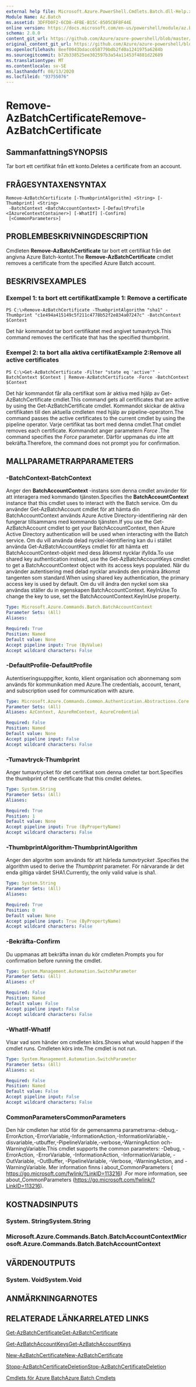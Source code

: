 ```yaml
---
external help file: Microsoft.Azure.PowerShell.Cmdlets.Batch.dll-Help.xml
Module Name: Az.Batch
ms.assetid: 3DFFD0F2-6CD8-4FBE-B15C-8505CBF8F44E
online version: https://docs.microsoft.com/en-us/powershell/module/az.batch/remove-azbatchcertificate
schema: 2.0.0
content_git_url: https://github.com/Azure/azure-powershell/blob/master/src/Batch/Batch/help/Remove-AzBatchCertificate.md
original_content_git_url: https://github.com/Azure/azure-powershell/blob/master/src/Batch/Batch/help/Remove-AzBatchCertificate.md
ms.openlocfilehash: 8eef0043bdacc658779bdb2fd0a1241975a6284b
ms.sourcegitcommit: b72b338525ee302597b3a54a11453f4881d22689
ms.translationtype: MT
ms.contentlocale: sv-SE
ms.lasthandoff: 08/13/2020
ms.locfileid: "93755076"
---
```

# <span data-ttu-id="e349e-101">Remove-AzBatchCertificate</span><span class="sxs-lookup"><span data-stu-id="e349e-101">Remove-AzBatchCertificate</span></span>

## <span data-ttu-id="e349e-102">Sammanfattning</span><span class="sxs-lookup"><span data-stu-id="e349e-102">SYNOPSIS</span></span>
<span data-ttu-id="e349e-103">Tar bort ett certifikat från ett konto.</span><span class="sxs-lookup"><span data-stu-id="e349e-103">Deletes a certificate from an account.</span></span>

## <span data-ttu-id="e349e-104">FRÅGESYNTAXEN</span><span class="sxs-lookup"><span data-stu-id="e349e-104">SYNTAX</span></span>

```
Remove-AzBatchCertificate [-ThumbprintAlgorithm] <String> [-Thumbprint] <String>
 -BatchContext <BatchAccountContext> [-DefaultProfile <IAzureContextContainer>] [-WhatIf] [-Confirm]
 [<CommonParameters>]
```

## <span data-ttu-id="e349e-105">PROBLEMBESKRIVNING</span><span class="sxs-lookup"><span data-stu-id="e349e-105">DESCRIPTION</span></span>
<span data-ttu-id="e349e-106">Cmdleten **Remove-AzBatchCertificate** tar bort ett certifikat från det angivna Azure Batch-kontot.</span><span class="sxs-lookup"><span data-stu-id="e349e-106">The **Remove-AzBatchCertificate** cmdlet removes a certificate from the specified Azure Batch account.</span></span>

## <span data-ttu-id="e349e-107">BESKRIVS</span><span class="sxs-lookup"><span data-stu-id="e349e-107">EXAMPLES</span></span>

### <span data-ttu-id="e349e-108">Exempel 1: ta bort ett certifikat</span><span class="sxs-lookup"><span data-stu-id="e349e-108">Example 1: Remove a certificate</span></span>
```
PS C:\>Remove-AzBatchCertificate -ThumbprintAlgorithm "sha1" -Thumbprint "c1e494a415149c5f211c4778b52f2e834a07247c" -BatchContext $Context
```

<span data-ttu-id="e349e-109">Det här kommandot tar bort certifikatet med angivet tumavtryck.</span><span class="sxs-lookup"><span data-stu-id="e349e-109">This command removes the certificate that has the specified thumbprint.</span></span>

### <span data-ttu-id="e349e-110">Exempel 2: ta bort alla aktiva certifikat</span><span class="sxs-lookup"><span data-stu-id="e349e-110">Example 2:Remove all active certificates</span></span>
```
PS C:\>Get-AzBatchCertificate -Filter "state eq 'active'" -BatchContext $Context | Remove-AzBatchCertificate -Force -BatchContext $Context
```

<span data-ttu-id="e349e-111">Det här kommandot får alla certifikat som är aktiva med hjälp av Get-AzBatchCertificate cmdlet.</span><span class="sxs-lookup"><span data-stu-id="e349e-111">This command gets all certificates that are active by using the Get-AzBatchCertificate cmdlet.</span></span>
<span data-ttu-id="e349e-112">Kommandot skickar de aktiva certifikaten till den aktuella cmdleten med hjälp av pipeline-operatorn.</span><span class="sxs-lookup"><span data-stu-id="e349e-112">The command passes the active certificates to the current cmdlet by using the pipeline operator.</span></span>
<span data-ttu-id="e349e-113">Varje certifikat tas bort med denna cmdlet.</span><span class="sxs-lookup"><span data-stu-id="e349e-113">That cmdlet removes each certificate.</span></span>
<span data-ttu-id="e349e-114">Kommandot anger parametern *Force* .</span><span class="sxs-lookup"><span data-stu-id="e349e-114">The command specifies the *Force* parameter.</span></span>
<span data-ttu-id="e349e-115">Därför uppmanas du inte att bekräfta.</span><span class="sxs-lookup"><span data-stu-id="e349e-115">Therefore, the command does not prompt you for confirmation.</span></span>

## <span data-ttu-id="e349e-116">MALLPARAMETRAR</span><span class="sxs-lookup"><span data-stu-id="e349e-116">PARAMETERS</span></span>

### <span data-ttu-id="e349e-117">-BatchContext</span><span class="sxs-lookup"><span data-stu-id="e349e-117">-BatchContext</span></span>
<span data-ttu-id="e349e-118">Anger den **BatchAccountContext** -instans som denna cmdlet använder för att interagera med kommando tjänsten.</span><span class="sxs-lookup"><span data-stu-id="e349e-118">Specifies the **BatchAccountContext** instance that this cmdlet uses to interact with the Batch service.</span></span>
<span data-ttu-id="e349e-119">Om du använder Get-AzBatchAccount cmdlet för att hämta din BatchAccountContext används Azure Active Directory-identifiering när den fungerar tillsammans med kommando tjänsten.</span><span class="sxs-lookup"><span data-stu-id="e349e-119">If you use the Get-AzBatchAccount cmdlet to get your BatchAccountContext, then Azure Active Directory authentication will be used when interacting with the Batch service.</span></span> <span data-ttu-id="e349e-120">Om du vill använda delad nyckel-identifiering kan du i stället använda Get-AzBatchAccountKeys cmdlet för att hämta ett BatchAccountContext-objekt med dess åtkomst nycklar ifyllda.</span><span class="sxs-lookup"><span data-stu-id="e349e-120">To use shared key authentication instead, use the Get-AzBatchAccountKeys cmdlet to get a BatchAccountContext object with its access keys populated.</span></span> <span data-ttu-id="e349e-121">När du använder autentisering med delad nycklar används den primära åtkomst tangenten som standard.</span><span class="sxs-lookup"><span data-stu-id="e349e-121">When using shared key authentication, the primary access key is used by default.</span></span> <span data-ttu-id="e349e-122">Om du vill ändra den nyckel som ska användas ställer du in egenskapen BatchAccountContext. KeyInUse.</span><span class="sxs-lookup"><span data-stu-id="e349e-122">To change the key to use, set the BatchAccountContext.KeyInUse property.</span></span>

```yaml
Type: Microsoft.Azure.Commands.Batch.BatchAccountContext
Parameter Sets: (All)
Aliases:

Required: True
Position: Named
Default value: None
Accept pipeline input: True (ByValue)
Accept wildcard characters: False
```

### <span data-ttu-id="e349e-123">-DefaultProfile</span><span class="sxs-lookup"><span data-stu-id="e349e-123">-DefaultProfile</span></span>
<span data-ttu-id="e349e-124">Autentiseringsuppgifter, konto, klient organisation och abonnemang som används för kommunikation med Azure.</span><span class="sxs-lookup"><span data-stu-id="e349e-124">The credentials, account, tenant, and subscription used for communication with azure.</span></span>

```yaml
Type: Microsoft.Azure.Commands.Common.Authentication.Abstractions.Core.IAzureContextContainer
Parameter Sets: (All)
Aliases: AzContext, AzureRmContext, AzureCredential

Required: False
Position: Named
Default value: None
Accept pipeline input: False
Accept wildcard characters: False
```

### <span data-ttu-id="e349e-125">-Tumavtryck</span><span class="sxs-lookup"><span data-stu-id="e349e-125">-Thumbprint</span></span>
<span data-ttu-id="e349e-126">Anger tumavtrycket för det certifikat som denna cmdlet tar bort.</span><span class="sxs-lookup"><span data-stu-id="e349e-126">Specifies the thumbprint of the certificate that this cmdlet deletes.</span></span>

```yaml
Type: System.String
Parameter Sets: (All)
Aliases:

Required: True
Position: 1
Default value: None
Accept pipeline input: True (ByPropertyName)
Accept wildcard characters: False
```

### <span data-ttu-id="e349e-127">-ThumbprintAlgorithm</span><span class="sxs-lookup"><span data-stu-id="e349e-127">-ThumbprintAlgorithm</span></span>
<span data-ttu-id="e349e-128">Anger den algoritm som används för att härleda *tumavtrycket* .</span><span class="sxs-lookup"><span data-stu-id="e349e-128">Specifies the algorithm used to derive the *Thumbprint* parameter.</span></span>
<span data-ttu-id="e349e-129">För närvarande är det enda giltiga värdet SHA1.</span><span class="sxs-lookup"><span data-stu-id="e349e-129">Currently, the only valid value is sha1.</span></span>

```yaml
Type: System.String
Parameter Sets: (All)
Aliases:

Required: True
Position: 0
Default value: None
Accept pipeline input: True (ByPropertyName)
Accept wildcard characters: False
```

### <span data-ttu-id="e349e-130">-Bekräfta</span><span class="sxs-lookup"><span data-stu-id="e349e-130">-Confirm</span></span>
<span data-ttu-id="e349e-131">Du uppmanas att bekräfta innan du kör cmdleten.</span><span class="sxs-lookup"><span data-stu-id="e349e-131">Prompts you for confirmation before running the cmdlet.</span></span>

```yaml
Type: System.Management.Automation.SwitchParameter
Parameter Sets: (All)
Aliases: cf

Required: False
Position: Named
Default value: False
Accept pipeline input: False
Accept wildcard characters: False
```

### <span data-ttu-id="e349e-132">-WhatIf</span><span class="sxs-lookup"><span data-stu-id="e349e-132">-WhatIf</span></span>
<span data-ttu-id="e349e-133">Visar vad som händer om cmdleten körs.</span><span class="sxs-lookup"><span data-stu-id="e349e-133">Shows what would happen if the cmdlet runs.</span></span>
<span data-ttu-id="e349e-134">Cmdleten körs inte.</span><span class="sxs-lookup"><span data-stu-id="e349e-134">The cmdlet is not run.</span></span>

```yaml
Type: System.Management.Automation.SwitchParameter
Parameter Sets: (All)
Aliases: wi

Required: False
Position: Named
Default value: False
Accept pipeline input: False
Accept wildcard characters: False
```

### <span data-ttu-id="e349e-135">CommonParameters</span><span class="sxs-lookup"><span data-stu-id="e349e-135">CommonParameters</span></span>
<span data-ttu-id="e349e-136">Den här cmdleten har stöd för de gemensamma parametrarna:-debug,-ErrorAction,-ErrorVariable,-InformationAction,-InformationVariable,-disvariable,-utbuffer,-PipelineVariable,-verbose,-WarningAction och-WarningVariable.</span><span class="sxs-lookup"><span data-stu-id="e349e-136">This cmdlet supports the common parameters: -Debug, -ErrorAction, -ErrorVariable, -InformationAction, -InformationVariable, -OutVariable, -OutBuffer, -PipelineVariable, -Verbose, -WarningAction, and -WarningVariable.</span></span> <span data-ttu-id="e349e-137">Mer information finns i about_CommonParameters ( https://go.microsoft.com/fwlink/?LinkID=113216) .</span><span class="sxs-lookup"><span data-stu-id="e349e-137">For more information, see about_CommonParameters (https://go.microsoft.com/fwlink/?LinkID=113216).</span></span>

## <span data-ttu-id="e349e-138">KOSTNADS</span><span class="sxs-lookup"><span data-stu-id="e349e-138">INPUTS</span></span>

### <span data-ttu-id="e349e-139">System. String</span><span class="sxs-lookup"><span data-stu-id="e349e-139">System.String</span></span>

### <span data-ttu-id="e349e-140">Microsoft.Azure.Commands.Batch.BatchAccountContext</span><span class="sxs-lookup"><span data-stu-id="e349e-140">Microsoft.Azure.Commands.Batch.BatchAccountContext</span></span>

## <span data-ttu-id="e349e-141">VÄRDEN</span><span class="sxs-lookup"><span data-stu-id="e349e-141">OUTPUTS</span></span>

### <span data-ttu-id="e349e-142">System. Void</span><span class="sxs-lookup"><span data-stu-id="e349e-142">System.Void</span></span>

## <span data-ttu-id="e349e-143">ANMÄRKNINGAR</span><span class="sxs-lookup"><span data-stu-id="e349e-143">NOTES</span></span>

## <span data-ttu-id="e349e-144">RELATERADE LÄNKAR</span><span class="sxs-lookup"><span data-stu-id="e349e-144">RELATED LINKS</span></span>

[<span data-ttu-id="e349e-145">Get-AzBatchCertificate</span><span class="sxs-lookup"><span data-stu-id="e349e-145">Get-AzBatchCertificate</span></span>](./Get-AzBatchCertificate.md)

[<span data-ttu-id="e349e-146">Get-AzBatchAccountKeys</span><span class="sxs-lookup"><span data-stu-id="e349e-146">Get-AzBatchAccountKeys</span></span>](./Get-AzBatchAccountKey.md)

[<span data-ttu-id="e349e-147">New-AzBatchCertificate</span><span class="sxs-lookup"><span data-stu-id="e349e-147">New-AzBatchCertificate</span></span>](./New-AzBatchCertificate.md)

[<span data-ttu-id="e349e-148">Stopp-AzBatchCertificateDeletion</span><span class="sxs-lookup"><span data-stu-id="e349e-148">Stop-AzBatchCertificateDeletion</span></span>](./Stop-AzBatchCertificateDeletion.md)

[<span data-ttu-id="e349e-149">Cmdlets för Azure Batch</span><span class="sxs-lookup"><span data-stu-id="e349e-149">Azure Batch Cmdlets</span></span>](/powershell/module/az.batch)


